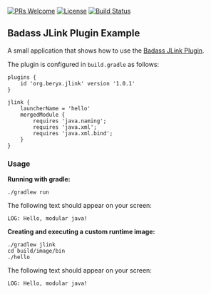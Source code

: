 [![PRs Welcome](https://img.shields.io/badge/PRs-welcome-brightgreen.svg?style=flat-square)](http://makeapullrequest.com)
[![License](https://img.shields.io/badge/License-Apache%202.0-blue.svg)](https://github.com/beryx-gist/badass-jlink-example/blob/master/LICENSE)
[![Build Status](https://img.shields.io/travis/beryx-gist/badass-jlink-example/master.svg?label=Build)](https://travis-ci.org/beryx-gist/badass-jlink-example)

## Badass JLink Plugin Example ##

A small application that shows how to use the [Badass JLink Plugin](https://github.com/beryx/badass-jlink-plugin/).

The plugin is configured in `build.gradle` as follows:

```
plugins {
    id 'org.beryx.jlink' version '1.0.1'
}

jlink {
    launcherName = 'hello'
    mergedModule {
        requires 'java.naming';
        requires 'java.xml';
        requires 'java.xml.bind';
    }
}
```

### Usage
**Running with gradle:**
```
./gradlew run
```

The following text should appear on your screen:
```
LOG: Hello, modular java!
```


**Creating and executing a custom runtime image:**
```
./gradlew jlink
cd build/image/bin
./hello
```

The following text should appear on your screen:
```
LOG: Hello, modular java!
```
